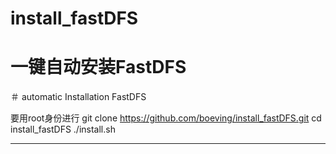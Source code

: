 # install_fastDFS

# 一键自动安装FastDFS

＃ automatic Installation FastDFS

要用root身份进行
git clone https://github.com/boeving/install_fastDFS.git
cd install_fastDFS
./install.sh

---
